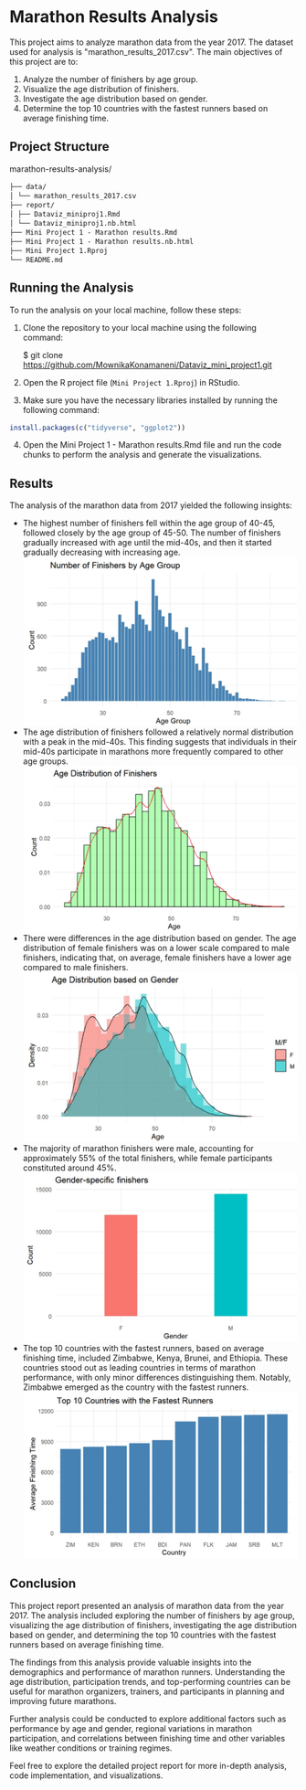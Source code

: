 # Marathon Results Analysis

This project aims to analyze marathon data from the year 2017. The dataset used for analysis is "marathon_results_2017.csv". The main objectives of this project are to:

1. Analyze the number of finishers by age group.
2. Visualize the age distribution of finishers.
3. Investigate the age distribution based on gender.
4. Determine the top 10 countries with the fastest runners based on average finishing time.

## Project Structure

marathon-results-analysis/
```
├── data/
│ └── marathon_results_2017.csv
├── report/
│ ├── Dataviz_miniproj1.Rmd
│ └── Dataviz_miniproj1.nb.html
├── Mini Project 1 - Marathon results.Rmd
├── Mini Project 1 - Marathon results.nb.html
├── Mini Project 1.Rproj
└── README.md
```
## Running the Analysis

To run the analysis on your local machine, follow these steps:

1. Clone the repository to your local machine using the following command:

   $ git clone https://github.com/MownikaKonamaneni/Dataviz_mini_project1.git


2. Open the R project file (`Mini Project 1.Rproj`) in RStudio.

3. Make sure you have the necessary libraries installed by running the following command:

```R
install.packages(c("tidyverse", "ggplot2"))
```
4. Open the Mini Project 1 - Marathon results.Rmd file and run the code chunks to perform the analysis and generate the visualizations.

## Results

The analysis of the marathon data from 2017 yielded the following insights:

- The highest number of finishers fell within the age group of 40-45, followed closely by the age group of 45-50. The number of finishers gradually increased with age until the mid-40s, and then it started gradually decreasing with increasing age.
![](https://github.com/MownikaKonamaneni/Dataviz_mini_project1/blob/main/Figures/Number%20of%20finishers%20by%20age%20group.jpg)
- The age distribution of finishers followed a relatively normal distribution with a peak in the mid-40s. This finding suggests that individuals in their mid-40s participate in marathons more frequently compared to other age groups.
![](https://github.com/MownikaKonamaneni/Dataviz_mini_project1/blob/main/Figures/Age%20distribution%20of%20finishers.jpg)
- There were differences in the age distribution based on gender. The age distribution of female finishers was on a lower scale compared to male finishers, indicating that, on average, female finishers have a lower age compared to male finishers.
![](https://github.com/MownikaKonamaneni/Dataviz_mini_project1/blob/main/Figures/Age%20distribution%20based%20on%20gender.jpg)
- The majority of marathon finishers were male, accounting for approximately 55% of the total finishers, while female participants constituted around 45%.
![](https://github.com/MownikaKonamaneni/Dataviz_mini_project1/blob/main/Figures/Gender%20specific%20finishers.jpg)
- The top 10 countries with the fastest runners, based on average finishing time, included Zimbabwe, Kenya, Brunei, and Ethiopia. These countries stood out as leading countries in terms of marathon performance, with only minor differences distinguishing them. Notably, Zimbabwe emerged as the country with the fastest runners.
![](https://github.com/MownikaKonamaneni/Dataviz_mini_project1/blob/main/Figures/Top%2010%20countries.jpg)

## Conclusion

This project report presented an analysis of marathon data from the year 2017. The analysis included exploring the number of finishers by age group, visualizing the age distribution of finishers, investigating the age distribution based on gender, and determining the top 10 countries with the fastest runners based on average finishing time. 

The findings from this analysis provide valuable insights into the demographics and performance of marathon runners. Understanding the age distribution, participation trends, and top-performing countries can be useful for marathon organizers, trainers, and participants in planning and improving future marathons.

Further analysis could be conducted to explore additional factors such as performance by age and gender, regional variations in marathon participation, and correlations between finishing time and other variables like weather conditions or training regimes.

Feel free to explore the detailed project report for more in-depth analysis, code implementation, and visualizations.

